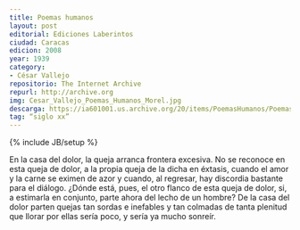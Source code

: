 ```yaml
---
title: Poemas humanos
layout: post
editorial: Ediciones Laberintos
ciudad: Caracas
edicion: 2008
year: 1939
category:
- César Vallejo
repositorio: The Internet Archive
repurl: http://archive.org
img: Cesar_Vallejo_Poemas_Humanos_Morel.jpg
descarga: https://ia601001.us.archive.org/20/items/PoemasHumanos/Poemas-Humanos.pdf
tag: “siglo xx”
---
```

{% include JB/setup %}

En la casa del dolor, la queja arranca frontera excesiva. No se reconoce en esta queja de dolor, a la propia queja de la dicha en éxtasis, cuando el amor y la carne se eximen de azor y cuando, al regresar, hay discordia bastante para el diálogo.
¿Dónde está, pues, el otro flanco de esta queja de dolor, si, a estimarla en conjunto, parte ahora del lecho de un hombre?
De la casa del dolor parten quejas tan sordas e inefables y tan colmadas de tanta plenitud que llorar por ellas sería poco, y sería ya mucho sonreír.
